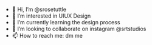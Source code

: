 - 👋 Hi, I’m @srosetuttle
- 👀 I’m interested in UIUX Design
- 🌱 I’m currently learning the design process
- 💞️ I’m looking to collaborate on instagram @srtstudios
- 📫 How to reach me: dm me

<!---
srosetuttle/srosetuttle is a ✨ special ✨ repository because its `README.md` (this file) appears on your GitHub profile.
You can click the Preview link to take a look at your changes.
--->
